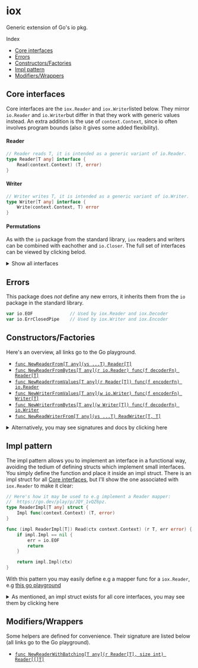 # iox
Generic extension of Go's io pkg.

Index 
- [Core interfaces](#core-interfaces)
- [Errors](#errors)
- [Constructors/Factories](#constructorsfactories)
- [Impl pattern](#impl-pattern)
- [Modifiers/Wrappers](#constructorsfactories)


## Core interfaces
Core interfaces are the `iox.Reader` and `iox.Writer`listed below. They mirror `io.Reader` and `io.Writer`but differ in that they work with generic values instead. An extra addition is the use of `context.Context`, since io often involves program bounds (also it gives some added flexibility).

#### Reader
```go
// Reader reads T, it is intended as a generic variant of io.Reader.
type Reader[T any] interface {
	Read(context.Context) (T, error)
}
```

#### Writer
```go
// Writer writes T, it is intended as a generic variant of io.Writer.
type Writer[T any] interface {
	Write(context.Context, T) error
}
```

#### Permutations
As with the `io` package from the standard library, `iox` readers and writers can be combined with eachother and `io.Closer`. The full set of interfaces can be viewed by clicking belod.

<details>
<summary> Show all interfaces </summary>

```go
// Reader reads T, it is intended as a generic variant of io.Reader.
type Reader[T any] interface {
	Read(context.Context) (T, error)
}

// ReadCloser groups Reader with io.Closer.
type ReadCloser[T any] interface {
	io.Closer
	Reader[T]
}

// Writer writes T, it is intended as a generic variant of io.Writer.
type Writer[T any] interface {
	Write(context.Context, T) error
}

// WriteCloser groups Writer with io.Closer.
type WriteCloser[T any] interface {
	io.Closer
	Writer[T]
}

// ReadWriter groups Reader[T] and Writer[U].
type ReadWriter[T, U any] interface {
	Reader[T]
	Writer[U]
}

// ReadWriteCloser groups Reader[T] and Writer[U] with io.Closer.
type ReadWriteCloser[T, U any] interface {
	io.Closer
	Reader[T]
	Writer[U]
}
```
</details>



## Errors
This package does *not* define any new errors, it inherits them from the `io` package in the standard library.
```go
var io.EOF              // Used by iox.Reader and iox.Decoder
var io.ErrClosedPipe    // Used by iox.Writer and iox.Encoder
```



## Constructors/Factories

Here's an overview, all links go to the Go playground.

- [`func NewReaderFrom[T any](vs ...T) Reader[T]`](https://go.dev/play/p/bP73PU1mQvf)
- [`func NewReaderFromBytes[T any](r io.Reader) func(f decoderFn) Reader[T]`](https://go.dev/play/p/ltcwrgk41Gw)
- [`func NewReaderFromValues[T any](r Reader[T]) func(f encoderFn) io.Reader`](https://go.dev/play/p/e9Sp5od3iE6)
- [`func NewWriterFromValues[T any](w io.Writer) func(f encoderFn) Writer[T]`](https://go.dev/play/p/5arKiC4ZxRt)
- [`func NewWriterFromBytes[T any](w Writer[T]) func(f decoderFn) io.Writer`](https://go.dev/play/p/yhaEWVIMoxw)
- [`func NewReadWriterFrom[T any](vs ...T) ReadWriter[T, T]`](https://go.dev/play/p/tusGzivubiI)

<details>
<summary> Alternatively, you may see signatures and docs by clicking here</summary>


```go
// NewReaderFrom returns a Reader which yields values from the given vals.
func NewReaderFrom[T any](vs ...T) Reader[T]
```

```go
// NewReaderFromBytes creates a new T reader from an io.Reader and Decoder.
// It simply reads bytes from 'r', decodes them, and passes them along to the
// caller. As such, the decoder must match the encoder used to create the bytes.
// If 'r' is nil, an empty Reader is returned; if 'f' is nil, the decoder is set
// to json.NewDecoder.
func NewReaderFromBytes[T any](r io.Reader) func(f decoderFn) Reader[T]
```

```go
// NewReaderFromValues creates an io.Reader from a Reader and Encoder.
// It simply reads values from 'r', encodes them, and passes them along to the
// caller. As such, when decoding values from the returned io.Reader one should
// use a decoder which matches the encoder passed here. If 'r' is nil, an
// empty (not nil) io.Reader is returned; if 'f' is nil, the encoder is set to
// json.NewEncoder. 
func NewReaderFromValues[T any](r Reader[T]) func(f encoderFn) io.Reader
```

```go
// NewWriterFromValues returns a Writer which accepts values, encodes them
// using the given encoder, and then writes them to 'w'. If 'w' is nil, an empty
// Writer is returned; if 'f' is nil, the encoder is set to json.NewEncoder.
func NewWriterFromValues[T any](w io.Writer) func(f encoderFn) Writer[T]
```

```go
// NewWriterFromBytes returns an io.Writer which accepts bytes, decodes them
// using the given decoder, and then writes them to 'w'. If 'w' is nil, an emtpy
// io.Writer is returned; if 'f' is nil, the decoder is set to json.NewDecoder.
func NewWriterFromBytes[T any](w Writer[T]) func(f decoderFn) io.Writer 
```

```go
// NewReadWriterFrom returns a ReadWriter[T] which writes into- and read from
// an internal buffer. The buffer is initially populated with the given values.
// The buffer acts like a stack, and a read while the buf is empty returns io.EOF.
func NewReadWriterFrom[T any](vs ...T) ReadWriter[T, T]
```
</details>


## Impl pattern
The impl pattern allows you to implement an interface in a functional way, avoiding the tedium of defining structs which implement small interfaces. You simply define the function and place it inside an impl struct. There is an impl struct for all [Core interfaces](#core-interfaces), but I'll show the one associated with `iox.Reader` to make it clear:

```go
// Here's how it may be used to e.g implement a Reader mapper:
//	https://go.dev/play/p/JQY_1vQZ6pz.
type ReaderImpl[T any] struct {
	Impl func(context.Context) (T, error)
}

func (impl ReaderImpl[T]) Read(ctx context.Context) (r T, err error) {
	if impl.Impl == nil {
		err = io.EOF
		return
	}

	return impl.Impl(ctx)
}
```

With this pattern you may easily define e.g a mapper func for a `iox.Reader`, e.g [this go playground](https://go.dev/play/p/JQY_1vQZ6pz)

<details>
<summary>As mentioned, an impl struct exists for all core interfaces, you may see them by clicking here</summary>

#### Impl for Reader
```go
// ReaderImpl implements Reader with it's Read method by deferring to 'Impl'.
type ReaderImpl[T any] struct {
	Impl func(context.Context) (T, error)
}

// Read implements Reader by deferring to the internal "Impl" func.
// If the internal "Impl" is not set, an io.EOF will be returned.
func (impl ReaderImpl[T]) Read(ctx context.Context) (r T, err error)
```

#### Impl for ReadCloser
```go
// ReadCloserImpl implements Reader and io.Closer with its methods by deferring
// to ImplC (closer) and ImplR (reader). 
type ReadCloserImpl[T any] struct {
	ImplC func() error
	ImplR func(context.Context) (T, error)
}

// Read implements Closer by deferring to the internal "ImplC" func.
func (impl ReadCloserImpl[T]) Close() (err error)

// Read implements Reader by deferring to the internal "ImplR" func.
func (impl ReadCloserImpl[T]) Read(ctx context.Context) (r T, err error)
```

#### Impl for Writer.
```go
// WriterImpl implements Writer with its Write method by deferring to 'Impl'.
type WriterImpl[T any] struct {
	Impl func(context.Context, T) error
}

// Write implements Writer by deferring to the internal "Impl" func.
func (impl WriterImpl[T]) Write(ctx context.Context, v T) (err error) 
```

#### Impl for WriteCloser.
```go
// WriteCloserImpl implements Writer and io.Closer with its methods by deferring
// to ImplC (closer) and ImplW (writer). 
type WriteCloserImpl[T any] struct {
	ImplC func() error
	ImplW func(context.Context, T) error
}

// Close implements io.Closer by deferring to the internal ImplC func.
func (impl WriteCloserImpl[T]) Close() error

// Write implements Writer by deferring to the internal "ImplW" func.
func (impl WriteCloserImpl[T]) Write(ctx context.Context, v T) (err error)
```

```go
// ReadWriterImpl implements ReadWriter[T, U] with its Read and Write methods,
// their logic is deferred to the internal ImplR and ImplW fields (funcs).
type ReadWriterImpl[T, U any] struct {
	ImplR func(context.Context) (T, error)
	ImplW func(context.Context, U) error
}

// Read implements the Reader[T] part of ReadWriter[T, U] by calling ImplR.
func (impl ReadWriterImpl[T, U]) Read(ctx context.Context) (r T, err error)

// Write implements the Writer[U] part of ReadWriter[T, U] by calling ImplW.
func (impl ReadWriterImpl[T, U]) Write(ctx context.Context, v U) (err error)
```

#### Impl for ReadWriteCloser.
```go
// ReadWriteCloserImpl implements ReadWriteCloser with its methods Read, Write
// and Close, their logic is deferred to the internal ImplR, ImplW and ImplC.
type ReadWriteCloserImpl[T, U any] struct {
	ImplC func() error
	ImplR func(context.Context) (T, error)
	ImplW func(context.Context, U) error
}

// Close implements io.Close by deferring to the internal ImplC func.
func (impl ReadWriteCloserImpl[T, U]) Close() (err error)

// Read implements Reader[T] by deferring logic to the internal ImplR func.
func (impl ReadWriteCloserImpl[T, U]) Read(ctx context.Context) (r T, err error)

// Write implements Writer[U] by deferring logic to the internal ImplW func.
func (impl ReadWriteCloserImpl[T, U]) Write(ctx context.Context, v U) (err error)
```
</details>



## Modifiers/Wrappers

Some helpers are defined for convenience. Their signature are listed below (all links go to the Go playground).

- [`func NewReaderWithBatching[T any](r Reader[T], size int) Reader[[]T]`](
	https://go.dev/play/p/SnGdMkV9PNE
)